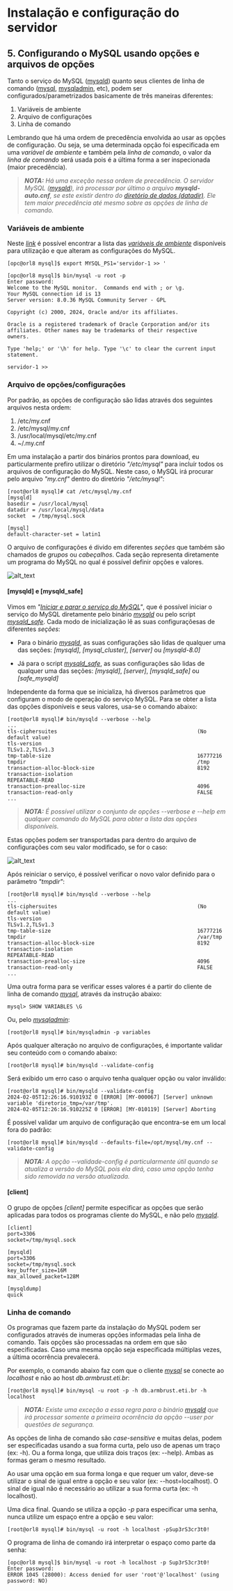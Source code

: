# Instalação e configuração do servidor

## 5. Configurando o MySQL usando opções e arquivos de opções

Tanto o serviço do MySQL ([mysqld](https://dev.mysql.com/doc/refman/8.0/en/mysqld.html)) quanto seus clientes de linha de comando ([mysql](https://dev.mysql.com/doc/refman/8.0/en/mysql.html), [mysqladmin](https://dev.mysql.com/doc/refman/8.0/en/mysqladmin.html), etc), podem ser configurados/parametrizados basicamente de três maneiras diferentes:

1. Variáveis de ambiente
2. Arquivo de configurações
3. Linha de comando

Lembrando que há uma ordem de precedência envolvida ao usar as opções de configuração. Ou seja, se uma determinada opção foi especificada em uma _variável de ambiente_ e também pela _linha de comando_, o valor da _linha de comando_ será usada pois é a última forma a ser inspecionada (maior precedência).

>_**__NOTA:__** Há uma exceção nessa ordem de precedência. O servidor MySQL ([mysqld](https://dev.mysql.com/doc/refman/8.0/en/mysqld.html)), irá processar por último o arquivo **mysqld-auto.cnf**, se este existir dentro do [diretório de dados (datadir)](https://dev.mysql.com/doc/refman/8.0/en/data-directory.html). Ele tem maior precedência até mesmo sobre as opções de linha de comando._

### Variáveis de ambiente

Neste _[link](https://dev.mysql.com/doc/refman/8.0/en/environment-variables.html)_ é possível encontrar a lista das _[variáveis de ambiente](https://dev.mysql.com/doc/refman/8.0/en/environment-variables.html)_ disponíveis para utilização e que alteram as configurações do MySQL.

```
[opc@orl8 mysql]$ export MYSQL_PS1='servidor-1 >> '

[opc@orl8 mysql]$ bin/mysql -u root -p
Enter password:
Welcome to the MySQL monitor.  Commands end with ; or \g.
Your MySQL connection id is 13
Server version: 8.0.36 MySQL Community Server - GPL

Copyright (c) 2000, 2024, Oracle and/or its affiliates.

Oracle is a registered trademark of Oracle Corporation and/or its
affiliates. Other names may be trademarks of their respective
owners.

Type 'help;' or '\h' for help. Type '\c' to clear the current input statement.

servidor-1 >>
```

### Arquivo de opções/configurações

Por padrão, as opções de configuração são lidas através dos seguintes arquivos nesta ordem:

1. /etc/my.cnf
2. /etc/mysql/my.cnf
3. /usr/local/mysql/etc/my.cnf
4. ~/.my.cnf

Em uma instalação a partir dos binários prontos para download, eu particularmente prefiro utilizar o diretório _"/etc/mysql"_ para incluír todos os arquivos de configuração do MySQL. Neste caso, o MySQL irá procurar pelo arquivo _"my.cnf"_ dentro do diretório _"/etc/mysql"_:

```
[root@orl8 mysql]# cat /etc/mysql/my.cnf
[mysqld]
basedir = /usr/local/mysql
datadir = /usr/local/mysql/data
socket  = /tmp/mysql.sock

[mysql]
default-character-set = latin1
```

O arquivo de configurações é divido em diferentes _seções_ que também são chamados de _grupos_ ou _cabeçalhos_. Cada seção representa diretamente um programa do MySQL no qual é possível definir opções e valores.

![alt_text](/imgs/mysql-configfile-1.png "Arquivo de configuração - 1")

#### \[mysqld\] e \[mysqld_safe\]

Vimos em _"[Iniciar e parar o serviço do MySQL](/start-and-stop-mysql.md)"_, que é possível iniciar o serviço do MySQL diretamente pelo binário _[mysqld](https://dev.mysql.com/doc/refman/8.0/en/mysqld.html)_ ou pelo script _[mysqld_safe](https://dev.mysql.com/doc/refman/8.0/en/mysqld-safe.html)_. Cada modo de inicialização lê as suas configuraçõesas de diferentes _seções_:

- Para o binário _[mysqld](https://dev.mysql.com/doc/refman/8.0/en/mysqld.html)_, as suas configurações são lidas de qualquer uma das seções: _\[mysqld\]_, _\[mysql\_cluster\]_, _\[server\]_ ou _\[mysqld-8.0\]_

- Já para o script _[mysqld_safe](https://dev.mysql.com/doc/refman/8.0/en/mysqld-safe.html)_, as suas configurações são lidas de qualquer uma das seções: _\[mysqld\]_, _\[server\]_, _\[mysqld\_safe\]_ ou _\[safe\_mysqld\]_

Independente da forma que se inicializa, há diversos parâmetros que configuram o modo de operação do serviço MySQL. Para se obter a lista das opções disponíveis e seus valores, usa-se o comando abaixo:

```
[root@orl8 mysql]# bin/mysqld --verbose --help
...
tls-ciphersuites                                             (No default value)
tls-version                                                  TLSv1.2,TLSv1.3
tmp-table-size                                               16777216
tmpdir                                                       /tmp
transaction-alloc-block-size                                 8192
transaction-isolation                                        REPEATABLE-READ
transaction-prealloc-size                                    4096
transaction-read-only                                        FALSE
...
```

>_**__NOTA:__** É possível utilizar o conjunto de opções --verbose e --help em qualquer comando do MySQL para obter a lista das opções disponíveis._

Estas opções podem ser transportadas para dentro do arquivo de configurações com seu valor modificado, se for o caso:

![alt_text](/imgs/mysql-configfile-2.png "Arquivo de configuração - 2")

Após reiniciar o serviço, é possível verificar o novo valor definido para o parâmetro _"tmpdir"_:

```
[root@orl8 mysql]# bin/mysqld --verbose --help
...
tls-ciphersuites                                             (No default value)
tls-version                                                  TLSv1.2,TLSv1.3
tmp-table-size                                               16777216
tmpdir                                                       /var/tmp
transaction-alloc-block-size                                 8192
transaction-isolation                                        REPEATABLE-READ
transaction-prealloc-size                                    4096
transaction-read-only                                        FALSE
...
```

Uma outra forma para se verificar esses valores é a partir do cliente de linha de comando _[mysql](https://dev.mysql.com/doc/refman/8.0/en/mysql.html)_, através da instrução abaixo:

```
mysql> SHOW VARIABLES \G
```

Ou, pelo _[mysqladmin](https://dev.mysql.com/doc/refman/8.0/en/mysqladmin.html)_:

```
[root@orl8 mysql]# bin/mysqladmin -p variables
```

Após qualquer alteração no arquivo de configurações, é importante validar seu conteúdo com o comando abaixo:

```
[root@orl8 mysql]# bin/mysqld --validate-config
```

Será exibido um erro caso o arquivo tenha qualquer opção ou valor inválido:

```
[root@orl8 mysql]# bin/mysqld --validate-config
2024-02-05T12:26:16.910193Z 0 [ERROR] [MY-000067] [Server] unknown variable 'diretorio_tmp=/var/tmp'.
2024-02-05T12:26:16.910225Z 0 [ERROR] [MY-010119] [Server] Aborting
```

É possível validar um arquivo de configuração que encontra-se em um local fora do padrão:

```
[root@orl8 mysql]# bin/mysqld --defaults-file=/opt/mysql/my.cnf --validate-config
```

>_**__NOTA:__** A opção --validade-config é particularmente útil quando se atualiza a versão do MySQL pois ela dirá, caso uma opção tenha sido removida na versão atualizada._

#### \[client\]

O grupo de opções _\[client\]_ permite especificar as opções que serão aplicadas para todos os programas cliente do MySQL, e não pelo _[mysqld](https://dev.mysql.com/doc/refman/8.0/en/mysqld.html)_.

```
[client]
port=3306
socket=/tmp/mysql.sock

[mysqld]
port=3306
socket=/tmp/mysql.sock
key_buffer_size=16M
max_allowed_packet=128M

[mysqldump]
quick
```

### Linha de comando

Os programas que fazem parte da instalação do MySQL podem ser configurados através de inumeras opções informadas pela linha de comando. Tais opções são processadas na ordem em que são especificadas. Caso uma mesma opção seja especificada múltiplas vezes, a última ocorrência prevalecerá.

Por exemplo, o comando abaixo faz com que o cliente _[mysql](https://dev.mysql.com/doc/refman/8.0/en/mysql.html)_ se conecte ao _localhost_ e não ao host _db.armbrust.eti.br_:

```
[root@orl8 mysql]# bin/mysql -u root -p -h db.armbrust.eti.br -h localhost
```

>_**__NOTA:__** Existe uma exceção a essa regra para o binário [mysqld](https://dev.mysql.com/doc/refman/8.0/en/mysqld.html) que irá processar somente a primeira ocorrência da opção --user por questões de segurança._

As opções de linha de comando são _case-sensitive_ e muitas delas, podem ser especificadas usando a sua forma curta, pelo uso de apenas um traço (ex: -h). Ou a forma longa, que utiliza dois traços (ex: --help). Ambas as formas geram o mesmo resultado.

Ao usar uma opção em sua forma longa e que requer um valor, deve-se utilizar o sinal de igual entre a opção e seu valor (ex: --host=localhost). O sinal de igual não é necessário ao utilizar a sua forma curta (ex: -h localhost). 

Uma dica final. Quando se utiliza a opção _-p_ para especificar uma senha, nunca utilize um espaço entre a opção e seu valor:

```
[root@orl8 mysql]# bin/mysql -u root -h localhost -pSup3rS3cr3t0!
```

O programa de linha de comando irá interpretar o espaço como parte da senha:

```
[opc@orl8 mysql]$ bin/mysql -u root -h localhost -p Sup3rS3cr3t0!
Enter password:
ERROR 1045 (28000): Access denied for user 'root'@'localhost' (using password: NO)
```